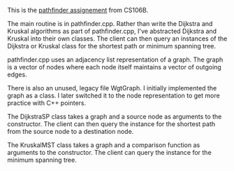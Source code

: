 This is the [pathfinder assignement](http://see.stanford.edu/materials/icspacs106b/H34-Assign7Pathfinder.pdf) from CS106B. 

The main routine is in pathfinder.cpp. Rather than write the Dijkstra and Kruskal algorithms as part of pathfinder.cpp, I've abstracted Dijkstra and Kruskal into their own classes. The client can then query an  instances of the Dijkstra or Kruskal class for the shortest path or minimum spanning tree. 

pathfinder.cpp uses an adjacency list representation of a graph. The graph is a vector of nodes where each node itself maintains a vector of outgoing edges. 

There is also an unused, legacy file WgtGraph. I initially implemented the graph as a class. I later switched it to the node representation to get more practice with C++ pointers. 

The DijkstraSP class takes a graph and a source node as arguments to the constructor. The client can then query the instance for the shortest path from the source node to a destination node. 

The KruskalMST class takes a graph and a comparison function as arguments to the constructor. The client can query the instance for the minimum spanning tree. 